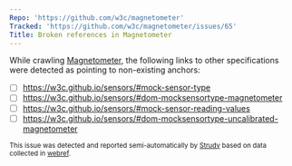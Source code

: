```yaml
---
Repo: 'https://github.com/w3c/magnetometer'
Tracked: 'https://github.com/w3c/magnetometer/issues/65'
Title: Broken references in Magnetometer
---
```


While crawling [Magnetometer](https://w3c.github.io/magnetometer/), the following links to other specifications were detected as pointing to non-existing anchors:
* [ ] https://w3c.github.io/sensors/#mock-sensor-type
* [ ] https://w3c.github.io/sensors/#dom-mocksensortype-magnetometer
* [ ] https://w3c.github.io/sensors/#mock-sensor-reading-values
* [ ] https://w3c.github.io/sensors/#dom-mocksensortype-uncalibrated-magnetometer

<sub>This issue was detected and reported semi-automatically by [Strudy](https://github.com/w3c/strudy/) based on data collected in [webref](https://github.com/w3c/webref/).</sub>
